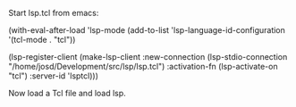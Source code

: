 Start lsp.tcl from emacs:

 (with-eval-after-load 'lsp-mode
   (add-to-list 'lsp-language-id-configuration
                '(tcl-mode . "tcl"))
 
   (lsp-register-client
    (make-lsp-client :new-connection (lsp-stdio-connection "/home/josd/Development/src/lsp/lsp.tcl")
                     :activation-fn (lsp-activate-on "tcl")
                     :server-id 'lsptcl)))

Now load a Tcl file and load lsp.
